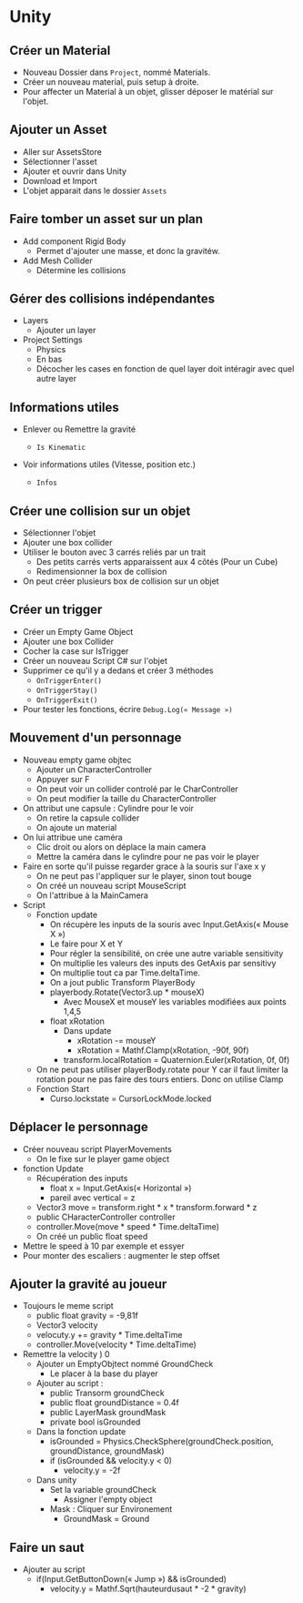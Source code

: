 # Unity

## Créer un Material

- Nouveau Dossier dans `Project`, nommé Materials.
- Créer un nouveau material, puis setup à droite.
- Pour affecter un Material à un objet, glisser déposer le matérial sur l'objet.

## Ajouter un Asset

- Aller sur AssetsStore
- Sélectionner l'asset
- Ajouter et ouvrir dans Unity
- Download et Import
- L'objet apparait dans le dossier `Assets`

## Faire tomber un asset sur un plan

- Add component Rigid Body
  - Permet d'ajouter une masse, et donc la gravitéw.
- Add Mesh Collider
  - Détermine les collisions

## Gérer des collisions indépendantes

- Layers
  - Ajouter un layer
- Project Settings
  - Physics
  - En bas
  - Décocher les cases en fonction de quel layer doit intéragir avec quel autre layer

## Informations utiles

- Enlever ou Remettre la gravité
  - `Is Kinematic` 

- Voir informations utiles (Vitesse, position etc.)
  - `Infos` 

## Créer une collision sur un objet

- Sélectionner l'objet
- Ajouter une box collider
- Utiliser le bouton avec 3 carrés reliés par un trait
  - Des petits carrés verts apparaissent aux 4 côtés (Pour un Cube)
  - Redimensionner la box de collision
- On peut créer plusieurs box de collision sur un objet

## Créer un trigger

- Créer un Empty Game Object
- Ajouter une box Collider
- Cocher la case sur IsTrigger
- Créer un nouveau Script C# sur l'objet
- Supprimer ce qu'il y a dedans et créer 3 méthodes
  - `OnTriggerEnter()`
  - `OnTriggerStay()`
  - `OnTriggerExit()`
- Pour tester les fonctions, écrire `Debug.Log(« Message »)`



## Mouvement d'un personnage

- Nouveau empty game objtec
  - Ajouter un CharacterController
  - Appuyer sur F
  - On peut voir un collider controlé par le CharController
  - On peut modifier la taille du CharacterController
- On attribut une capsule : Cylindre pour le voir
  - On retire la capsule collider
  - On ajoute un material
- On lui attribue une caméra
  - Clic droit ou alors on déplace la main camera
  - Mettre la caméra dans le cylindre pour ne pas voir le player
- Faire en sorte qu'il puisse regarder grace à la souris sur l'axe x y 
  - On ne peut pas l'appliquer sur le player, sinon tout bouge
  - On créé un nouveau script MouseScript
  - On l'attribue à la MainCamera
- Script
  - Fonction update
    - On récupère les inputs de la souris avec Input.GetAxis(« Mouse X »)
    - Le faire pour X et Y
    - Pour régler la sensibilité, on crée une autre variable sensitivity
    - On multiplie les valeurs des inputs des GetAxis par sensitivy
    - On multiplie tout ca par Time.deltaTime.
    - On a jout public Transform PlayerBody
    - playerbody.Rotate(Vector3.up * mouseX)
      - Avec MouseX et mouseY les variables modifiées aux points 1,4,5
    - float xRotation
      - Dans update
        - xRotation -= mouseY
        - xRotation = Mathf.Clamp(xRotation, -90f, 90f)
      - transform.localRotation = Quaternion.Euler(xRotation, 0f, 0f)
  - On ne peut pas utiliser playerBody.rotate pour Y car il faut limiter la rotation pour ne pas faire des tours entiers. Donc on utilise Clamp
  - Fonction Start
    - Curso.lockstate = CursorLockMode.locked



## Déplacer le personnage

- Créer nouveau script PlayerMovements
  - On le fixe sur le player game object
- fonction Update
  - Récupération des inputs
    - float x = Input.GetAxis(« Horizontal »)
    - pareil avec vertical = z
  - Vector3 move = transform.right * x * transform.forward * z
  - public CHaracterController controller
  - controller.Move(move * speed * Time.deltaTime)
  - On créé un public float speed
- Mettre le speed à 10 par exemple et essyer
- Pour monter des escaliers : augmenter le step offset

## Ajouter la gravité au joueur

- Toujours le meme script
  - public float gravity = -9,81f
  - Vector3 velocity
  - velocuty.y += gravity * Time.deltaTime
  - controller.Move(velocity * Time.deltaTime)
- Remettre la velocity ) 0
  - Ajouter un EmptyObjtect nommé GroundCheck
    - Le placer à la base du player
  - Ajouter au script : 
    - public Transorm groundCheck
    - public float groundDistance = 0.4f
    - public LayerMask groundMask
    - private bool isGrounded
  - Dans la fonction update
    - isGrounded = Physics.CheckSphere(groundCheck.position, groundDistance, groundMask)
    - if (isGrounded && velocity.y < 0)
      - velocity.y = -2f
  - Dans unity
    - Set la variable groundCheck 
      - Assigner l'empty object
    - Mask : Cliquer sur Environement
      - GroundMask = Ground

## Faire un saut

- Ajouter au script
  - if(Input.GetButtonDown(« Jump ») && isGrounded)
    - velocity.y = Mathf.Sqrt(hauteurdusaut * -2 * gravity)
